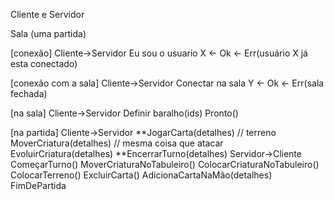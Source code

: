 Cliente e Servidor

Sala (uma partida)

[conexão]
Cliente->Servidor
Eu sou o usuario X
<- Ok
<- Err(usuário X já esta conectado)

[conexão com a sala]
Cliente->Servidor
Conectar na sala Y
<- Ok
<- Err(sala fechada)

[na sala]
Cliente->Servidor
Definir baralho(ids)
Pronto()

[na partida]
Cliente->Servidor
**JogarCarta(detalhes) // terreno
MoverCriatura(detalhes) // mesma coisa que atacar
EvoluirCriatura(detalhes)
**EncerrarTurno(detalhes)
Servidor->Cliente
ComeçarTurno()
MoverCriaturaNoTabuleiro()
ColocarCriaturaNoTabuleiro()
ColocarTerreno()
ExcluirCarta()
AdicionaCartaNaMão(detalhes)
FimDePartida


